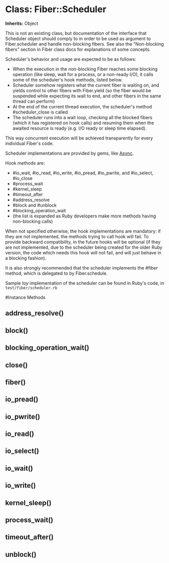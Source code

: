 # Class: Fiber::Scheduler
**Inherits:** Object
    

This is not an existing class, but documentation of the interface that
Scheduler object should comply to in order to be used as argument to
Fiber.scheduler and handle non-blocking fibers. See also the "Non-blocking
fibers" section in Fiber class docs for explanations of some concepts.

Scheduler's behavior and usage are expected to be as follows:

*   When the execution in the non-blocking Fiber reaches some blocking
    operation (like sleep, wait for a process, or a non-ready I/O), it calls
    some of the scheduler's hook methods, listed below.
*   Scheduler somehow registers what the current fiber is waiting on, and
    yields control to other fibers with Fiber.yield (so the fiber would be
    suspended while expecting its wait to end, and other fibers in the same
    thread can perform)
*   At the end of the current thread execution, the scheduler's method
    #scheduler_close is called
*   The scheduler runs into a wait loop, checking all the blocked fibers
    (which it has registered on hook calls) and resuming them when the awaited
    resource is ready (e.g. I/O ready or sleep time elapsed).

This way concurrent execution will be achieved transparently for every
individual Fiber's code.

Scheduler implementations are provided by gems, like
[Async](https://github.com/socketry/async).

Hook methods are:

*   #io_wait, #io_read, #io_write, #io_pread, #io_pwrite, and #io_select,
    #io_close
*   #process_wait
*   #kernel_sleep
*   #timeout_after
*   #address_resolve
*   #block and #unblock
*   #blocking_operation_wait
*   (the list is expanded as Ruby developers make more methods having
    non-blocking calls)

When not specified otherwise, the hook implementations are mandatory: if they
are not implemented, the methods trying to call hook will fail. To provide
backward compatibility, in the future hooks will be optional (if they are not
implemented, due to the scheduler being created for the older Ruby version,
the code which needs this hook will not fail, and will just behave in a
blocking fashion).

It is also strongly recommended that the scheduler implements the #fiber
method, which is delegated to by Fiber.schedule.

Sample *toy* implementation of the scheduler can be found in Ruby's code, in
`test/fiber/scheduler.rb`



#Instance Methods
## address_resolve() [](#method-i-address_resolve)

## block() [](#method-i-block)

## blocking_operation_wait() [](#method-i-blocking_operation_wait)

## close() [](#method-i-close)

## fiber() [](#method-i-fiber)

## io_pread() [](#method-i-io_pread)

## io_pwrite() [](#method-i-io_pwrite)

## io_read() [](#method-i-io_read)

## io_select() [](#method-i-io_select)

## io_wait() [](#method-i-io_wait)

## io_write() [](#method-i-io_write)

## kernel_sleep() [](#method-i-kernel_sleep)

## process_wait() [](#method-i-process_wait)

## timeout_after() [](#method-i-timeout_after)

## unblock() [](#method-i-unblock)

